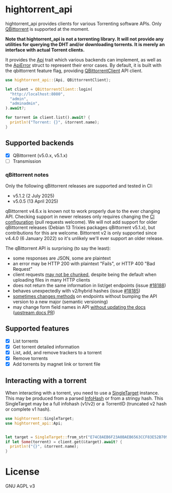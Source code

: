 # hightorrent_api

<!-- cargo-rdme start -->

hightorrent_api provides clients for various Torrenting software APIs. Only [QBittorrent](https://qbittorrent.org/) is supported at the moment.

**Note that hightorrent_api is not a torrenting library. It will not provide any utilities
for querying the DHT and/or downloading torrents. It is merely an interface with actual Torrent clients.**

It provides the [Api](https://docs.rs/hightorrent_api/latest/hightorrent_api/api/trait.Api.html) trait which various backends can implement, as well as
the [ApiError](https://docs.rs/hightorrent_api/latest/hightorrent_api/api_error/enum.ApiError.html) struct to represent their error cases. By default, it is
built with the qbittorrent feature flag, providing [QBittorrentClient](https://docs.rs/hightorrent_api/latest/hightorrent_api/qbittorrent/api/struct.QBittorrentClient.html) API client.

```rust
use hightorrent_api::{Api, QBittorrentClient};

let client = QBittorrentClient::login(
  "http://localhost:8080",
  "admin",
  "adminadmin",
).await?;

for torrent in client.list().await? {
  println!("Torrent: {}", &torrent.name);
}
```
## Supported backends

- [x] QBittorrent (v5.0.x, v5.1.x)
- [ ] Transmission

### qBittorrent notes

Only the following qBittorrent releases are supported and tested in CI:

- v5.1.2 (2 July 2025)
- v5.0.5 (13 April 2025)

qBittorrent v4.6.x is known not to work properly due to the ever changing API. Checking support in newer releases only requires changing the [CI configuration](.github/workflows/ci.yml) (pull requests welcome). We will not add support for older qBittorrent releases (Debian 13 Trixies packages qBittorrent v5.1.x), but contributions for this are welcome. Bittorrent v2 is only supported since v4.4.0 (6 January 2022) so it's unlikely we'll ever support an older release.

The qBittorrent API is surprising (to say the least):

- some responses are JSON, some are plaintext
- an error may be HTTP 200 with plaintext "Fails", or HTTP 400 "Bad Request"
- client requests [may not be chunked](https://github.com/qbittorrent/qBittorrent/issues/17353), despite being the default when uploading files in many HTTP clients
- does not return the same information in list/get endpoints (issue [#18188](https://github.com/qbittorrent/qBittorrent/issues/18188))
- behaves unexpectedly with v2/hybrid hashes (issue [#18185](https://github.com/qbittorrent/qBittorrent/issues/18185))
- [sometimes changes methods](https://github.com/qbittorrent/qBittorrent/issues/18097#issuecomment-1336194151) on endpoints without bumping the API version to a new major (semantic versioning)
- may change form field names in API [without updating the docs](https://github.com/qbittorrent/qBittorrent/pull/20532) ([upstream docs PR](https://github.com/qbittorrent/wiki/pull/29))

## Supported features

- [x] List torrents
- [x] Get torrent detailed information
- [x] List, add, and remove trackers to a torrent
- [x] Remove torrents
- [x] Add torrents by magnet link or torrent file

## Interacting with a torrent

When interacting with a torrent, you need to use a [SingleTarget](https://docs.rs/hightorrent/latest/hightorrent/target/struct.SingleTarget.html) instance. This may be produced from a parsed [InfoHash](https://docs.rs/hightorrent/latest/hightorrent/hash/enum.InfoHash.html) or from a stringy hash. This SingleTarget may be a full infohash (v1/v2) or a TorrentID (truncated v2 hash or complete v1 hash).

```rust
use hightorrent::SingleTarget;
use hightorrent_api::Api;


let target = SingleTarget::from_str("E74C8AEB6F23A0BAEB6563CCF83E52B7094DB18E").unwrap();
if let Some(torrent) = client.get(&target).await? {
  println!("{}", &torrent.name);
}
```

<!-- cargo-rdme end -->

# License 

GNU AGPL v3
